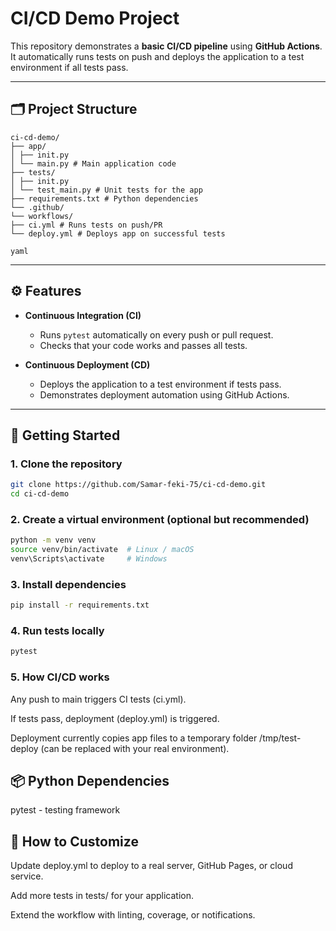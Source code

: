 # CI/CD Demo Project

This repository demonstrates a **basic CI/CD pipeline** using **GitHub Actions**. It automatically runs tests on push and deploys the application to a test environment if all tests pass. 

---

## 🗂 Project Structure
```text
ci-cd-demo/
├── app/
│ ├── init.py
│ └── main.py # Main application code
├── tests/
│ ├── init.py
│ └── test_main.py # Unit tests for the app
├── requirements.txt # Python dependencies
└── .github/
└── workflows/
├── ci.yml # Runs tests on push/PR
└── deploy.yml # Deploys app on successful tests

yaml
```
---

## ⚙️ Features

- **Continuous Integration (CI)**
  - Runs `pytest` automatically on every push or pull request.
  - Checks that your code works and passes all tests.

- **Continuous Deployment (CD)**
  - Deploys the application to a test environment if tests pass.
  - Demonstrates deployment automation using GitHub Actions.

---

## 📝 Getting Started

### 1. Clone the repository
```bash
git clone https://github.com/Samar-feki-75/ci-cd-demo.git
cd ci-cd-demo
```
### 2. Create a virtual environment (optional but recommended)
```bash
python -m venv venv
source venv/bin/activate  # Linux / macOS
venv\Scripts\activate     # Windows

```
### 3. Install dependencies
```bash
pip install -r requirements.txt
```
### 4. Run tests locally
```bash
pytest
```
### 5. How CI/CD works
Any push to main triggers CI tests (ci.yml).

If tests pass, deployment (deploy.yml) is triggered.

Deployment currently copies app files to a temporary folder /tmp/test-deploy (can be replaced with your real environment).

## 📦 Python Dependencies
pytest - testing framework

## 🚀 How to Customize
Update deploy.yml to deploy to a real server, GitHub Pages, or cloud service.

Add more tests in tests/ for your application.

Extend the workflow with linting, coverage, or notifications.

